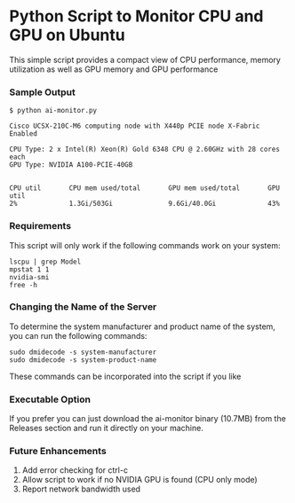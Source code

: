 # Python Script to Monitor CPU and GPU on Ubuntu

This simple script provides a compact view of CPU performance, memory utilization as well as GPU memory and GPU performance

### Sample Output

```
$ python ai-monitor.py 

Cisco UCSX-210C-M6 computing node with X440p PCIE node X-Fabric Enabled

CPU Type: 2 x Intel(R) Xeon(R) Gold 6348 CPU @ 2.60GHz with 28 cores each
GPU Type: NVIDIA A100-PCIE-40GB


CPU util       CPU mem used/total       GPU mem used/total       GPU util
2%             1.3Gi/503Gi              9.6Gi/40.0Gi             43%
```

### Requirements

This script will only work if the following commands work on your system:

```
lscpu | grep Model
mpstat 1 1
nvidia-smi
free -h
```

### Changing the Name of the Server

To determine the system manufacturer and product name of the system, you can run the following commands:
```
sudo dmidecode -s system-manufacturer
sudo dmidecode -s system-product-name
```

These commands can be incorporated into the script if you like

### Executable Option

If you prefer you can just download the ai-monitor binary (10.7MB) from the Releases section and run it directly on your machine.

### Future Enhancements

1. Add error checking for ctrl-c
2. Allow script to work if no NVIDIA GPU is found (CPU only mode)
3. Report network bandwidth used